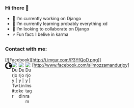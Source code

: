 ### Hi there 👋



- 🔭 I’m currently working on Django 
- 🌱 I’m currently learning probably everything xd 
- 👯 I’m looking to collaborate on Django 
- ⚡ Fun fact: I belive in karma 

### Contact with me:

[![Facebook][http://i.imgur.com/P3YfQoD.png]][http://www.facebook.com/alimozzamandurjoy]
[<img align="left" alt="portfolio" width="22px" src="https://raw.githubusercontent.com/iconic/open-iconic/master/svg/globe.svg" />][website]
[<img align="left" alt="Durjoy | Twitter" width="22px" src="https://cdn.jsdelivr.net/npm/simple-icons@v3/icons/twitter.svg" />][twitter]
[<img align="left" alt="Durjoy | LinkedIn" width="22px" src="https://cdn.jsdelivr.net/npm/simple-icons@v3/icons/linkedin.svg" />][linkedin]
[<img align="left" alt="Durjoy | Instagram" width="22px" src="https://cdn.jsdelivr.net/npm/simple-icons@v3/icons/instagram.svg" />][instagram]



[website]: https://codeSTACKr.com
[twitter]: https://twitter.com/AlimozzamanJ
[instagram]: https://www.instagram.com/durjoy.py/
[linkedin]: https://www.linkedin.com/in/alimozzaman-durjoy-5638a2b0/
